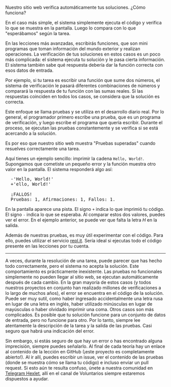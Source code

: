 
Nuestro sitio web verifica automáticamente tus soluciones. ¿Cómo funciona?

En el caso más simple, el sistema simplemente ejecuta el código y verifica lo que se muestra en la pantalla. Luego lo compara con lo que "esperábamos" según la tarea.

En las lecciones más avanzadas, escribirás funciones, que son mini programas que toman información del mundo exterior y realizan operaciones. La verificación de tus soluciones en estos casos es un poco más complicada: el sistema ejecuta tu solución y le pasa cierta información. El sistema también sabe qué respuesta debería dar la función correcta con esos datos de entrada.

Por ejemplo, si tu tarea es escribir una función que sume dos números, el sistema de verificación le pasará diferentes combinaciones de números y comparará la respuesta de tu función con las sumas reales. Si las respuestas coinciden en todos los casos, se considera que la solución es correcta.

Este enfoque se llama pruebas y se utiliza en el desarrollo diario real. Por lo general, el programador primero escribe una prueba, que es un programa de verificación, y luego escribe el programa que quería escribir. Durante el proceso, se ejecutan las pruebas constantemente y se verifica si se está acercando a la solución.

Es por eso que nuestro sitio web muestra "Pruebas superadas" cuando resuelves correctamente una tarea.

Aquí tienes un ejemplo sencillo: imprimir la cadena `Hello, World!`. Supongamos que cometiste un pequeño error y la función muestra otro valor en la pantalla. El sistema responderá algo así:

<pre class='hexlet-basics-output'>
  -'Hello, World!'
  +'ello, World!'

  ¡FALLOS!
  Pruebas: 1, Afirmaciones: 1, Fallos: 1.
</pre>

En la pantalla aparece una pista. El signo `+` indica lo que imprimió tu código. El signo `-` indica lo que se esperaba. Al comparar estos dos valores, puedes ver el error. En el ejemplo anterior, se puede ver que falta la letra _H_ en la salida.

Además de nuestras pruebas, es muy útil experimentar con el código. Para ello, puedes utilizar el servicio [repl.it](https://repl.it/languages/php). Sería ideal si ejecutas todo el código presente en las lecciones por tu cuenta.

---

A veces, durante la resolución de una tarea, puede parecer que has hecho todo correctamente, pero el sistema no acepta la solución. Este comportamiento es prácticamente inexistente. Las pruebas no funcionales simplemente no pueden llegar al sitio web, se ejecutan automáticamente después de cada cambio. En la gran mayoría de estos casos (y todos nuestros proyectos en conjunto han realizado millones de verificaciones a lo largo de muchos años), el error se encuentra en el código de la solución. Puede ser muy sutil, como haber ingresado accidentalmente una letra rusa en lugar de una letra en inglés, haber utilizado minúsculas en lugar de mayúsculas o haber olvidado imprimir una coma. Otros casos son más complicados. Es posible que tu solución funcione para un conjunto de datos de entrada, pero no funcione para otro. Por lo tanto, siempre lee atentamente la descripción de la tarea y la salida de las pruebas. Casi seguro que habrá una indicación del error.

Sin embargo, si estás seguro de que hay un error o has encontrado alguna imprecisión, siempre puedes señalarlo. Al final de cada teoría hay un enlace al contenido de la lección en GitHub (¡este proyecto es completamente abierto!). Al ir allí, puedes escribir un issue, ver el contenido de las pruebas (donde se muestra cómo se llama tu código) e incluso enviar un pull request. Si esto aún te resulta confuso, únete a nuestra comunidad en [Telegram Hexlet](https://t.me/hexletcommunity/12), allí en el canal de Voluntarios siempre estaremos dispuestos a ayudar.
